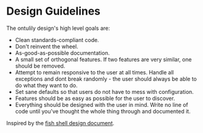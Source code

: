 # Design Guidelines #

The ontulily design's high level goals are:

* Clean standards-compliant code.
* Don't reinvent the wheel.
* As-good-as-possible documentation.
* A small set of orthogonal features.  If two features are very similar, one should be removed.
* Attempt to remain responsive to the user at all times.  Handle all exceptions and dont break randomly - the user should always be able to do what they want to do.
* Set sane defaults so that users do not have to mess with configuration.
* Features should be as easy as possible for the user to discover.
* Everything should be designed with the user in mind.  Write no line of code until you've thought the whole thing through and documented it.

Inspired by the [fish shell design document](https://fishshell.com/docs/current/design.html).
